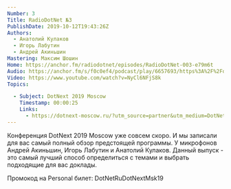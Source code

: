 ```yaml
---
Number: 3
Title: RadioDotNet №3
PublishDate: 2019-10-12T19:43:26Z
Authors:
  - Анатолий Кулаков
  - Игорь Лабутин
  - Андрей Акиньшин
Mastering: Максим Шошин
Home: https://anchor.fm/radiodotnet/episodes/RadioDotNet-003-e79m6t
Audio: https://anchor.fm/s/f0c0ef4/podcast/play/6657693/https%3A%2F%2Fd3ctxlq1ktw2nl.cloudfront.net%2Fproduction%2F2019-9-12%2F28559214-44100-2-92410f214297f.mp3
Video: https://www.youtube.com/watch?v=NyCl6NFjS8k
Topics:

  - Subject: DotNext 2019 Moscow
    Timestamp: 00:00:25
    Links:
      - https://dotnext-moscow.ru/?utm_source=partner&utm_medium=DotNetRu&utm_campaign=dotnext2019msk&utm_content=common
---
```

Конференция DotNext 2019 Moscow уже совсем скоро. И мы записали для вас самый полный обзор предстоящей программы. У микрофонов Андрей Акиньшин, Игорь Лабутин и Анатолий Кулаков. Данный выпуск - это самый лучший способ определиться с темами и выбрать подходящие для вас доклады.

Промокод на Personal билет: DotNetRuDotNextMsk19
